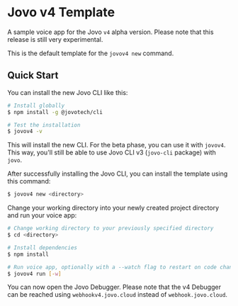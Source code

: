 # Jovo v4 Template

A sample voice app for the Jovo `v4` alpha version. Please note that this release is still very experimental.

This is the default template for the `jovov4 new` command.

## Quick Start

You can install the new Jovo CLI like this:

```sh
# Install globally
$ npm install -g @jovotech/cli

# Test the installation
$ jovov4 -v
```

This will install the new CLI. For the beta phase, you can use it with `jovov4`. This way, you'll still be able to use Jovo CLI v3 (`jovo-cli` package) with `jovo`.

After successfully installing the Jovo CLI, you can install the template using this command:

```sh
$ jovov4 new <directory>
```

Change your working directory into your newly created project directory and run your voice app:

```sh
# Change working directory to your previously specified directory
$ cd <directory>

# Install dependencies
$ npm install

# Run voice app, optionally with a --watch flag to restart on code changes.
$ jovov4 run [-w]
```

You can now open the Jovo Debugger. Please note that the v4 Debugger can be reached using `webhookv4.jovo.cloud` instead of `webhook.jovo.cloud`.